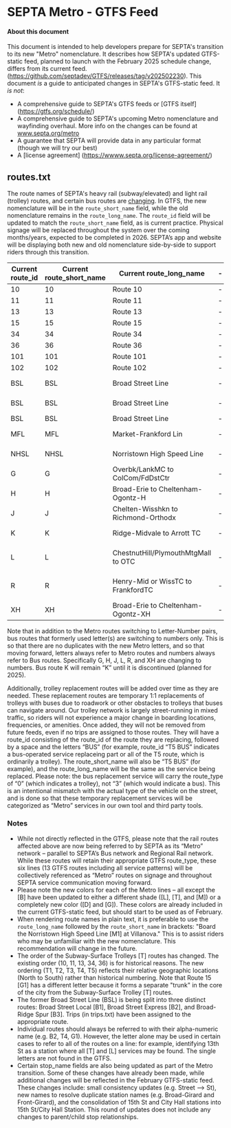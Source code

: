 # SEPTA Metro - GTFS Feed 

#### About this document   

This document is intended to help developers prepare for SEPTA's transition to its new "Metro" nomenclature. It describes how SEPTA's updated GTFS-static feed, planned to launch with the February 2025 schedule change, differs from its current feed. (https://github.com/septadev/GTFS/releases/tag/v202502230). This document *is* a guide to anticipated changes in SEPTA's GTFS-static feed. It *is not*: 

- A comprehensive guide to SEPTA's GTFS feeds or [GTFS itself] (https://gtfs.org/schedule/) 
- A comprehensive guide to SEPTA's upcoming Metro nomenclature and wayfinding overhaul. More info on the changes can be found at www.septa.org/metro 
- A guarantee that SEPTA will provide data in any particular format (though we will try our best) 
- A [license agreement] (https://wwww.septa.org/license-agreement/)  

## routes.txt 

The route names of SEPTA's heavy rail (subway/elevated) and light rail (trolley) routes, and certain bus routes are [changing](https://wwww.septa.org/metro/letters-colors-symbols/). In GTFS, the new nomenclature will be in the `route_short_name` field, while the old nomenclature remains in the `route_long_name`. The `route_id` field will be updated to match the `route_short_name` field, as is current practice. Physical signage will be replaced throughout the system over the coming months/years, expected to be completed in 2026. SEPTA’s app and website will be displaying both new and old nomenclature side-by-side to support riders through this transition. 

| Current route_id | Current route_short_name | Current route_long_name             | - | New route_id | New route_short_name | New route_long_name                 | 
| ---------------- | ------------------------ | ----------------------------------- | - | ------------ | -------------------- | ----------------------------------- |
| 10               | 10                       | Route 10                            | - | T1           | T1                   | Route 10                            |  
| 11               | 11                       | Route 11                            | - | T4           | T4                   | Route 11                            | 
| 13               | 13                       | Route 13                            | - | T3           | T3                   | Route 13                            | 
| 15               | 15                       | Route 15                            | - | G1           | G1                   | Route 15                            | 
| 34               | 34                       | Route 34                            | - | T2           | T2                   | Route 34                            | 
| 36               | 36                       | Route 36                            | - | T5           | T5                   | Route 36                            | 
| 101              | 101                      | Route 101                           | - | D1           | D1                   | Route 101                           |
| 102              | 102                      | Route 102                           | - | D2           | D2                   | Route 102                           |
| BSL              | BSL                      | Broad Street Line                   | - | B1           | B1                   | Broad Street Line Local             |
| BSL              | BSL                      | Broad Street Line                   | - | B2           | B2                   | Broad Street Line Express           |
| BSL              | BSL                      | Broad Street Line                   | - | B3           | B3                   | Broad-Ridge Spur                    |
| MFL              | MFL                      | Market-Frankford Lin                | - | L1           | L1                   | Market-Frankford Line               |
| NHSL             | NHSL                     | Norristown High Speed Line          | - | M1           | M1                   | Norristown High Speed Line Local             |
| G                | G                        | Overbk/LankMC to ColCom/FdDstCtr    | - | 63           | 63                   | G - Lanknau/Overbrk to ColCom/FdCtr |
| H                | H                        | Broad-Erie to Cheltenham-Ogontz-H   | - | 71           | 71                   | H - Broad-Erie to Cheltenham-Ogontz |
| J                | J                        | Chelten-Wisshkn to Richmond-Orthodx | - | 41           | 41                   | J - Cheltn-Wsshkn to Richmnd-Orthdx |
| K                | K                        | Ridge-Midvale to Arrott TC          | - | K            | K                    | Ridge-Midvale to Arrott TC          |
| L                | L                        | ChestnutHill/PlymouthMtgMall to OTC | - | 51           | 51                   | L - PlymthMtg/ChestntHl to Olney TC |
| R                | R                        | Henry-Mid or WissTC to FrankfordTC  | - | 82           | 82                   | R - Wissahckn TC/Henry-Midvl to FTC |
| XH               | XH                       | Broad-Erie to Cheltenham-Ogontz-XH  | - | 81           | 81                   | XH - Broad-Erie to Cheltenham-Ogntz |

Note that in addition to the Metro routes switching to Letter-Number pairs, bus routes that formerly used letter(s) are switching to numbers only. This is so that there are no duplicates with the new Metro letters, and so that moving forward, letters always refer to Metro routes and numbers always refer to Bus routes. Specifically G, H, J, L, R, and XH are changing to numbers. Bus route K will remain “K” until it is discontinued (planned for 2025). 

Additionally, trolley replacement routes will be added over time as they are needed. These replacement routes are temporary 1:1 replacements of trolleys with buses due to roadwork or other obstacles to trolleys that buses can navigate around. Our trolley network is largely street-running in mixed traffic, so riders will not experience a major change in boarding locations, frequencies, or amenities. Once added, they will not be removed from future feeds, even if no trips are assigned to those routes. They will have a route_id consisting of the route_id of the route they are replacing, followed by a space and the letters “BUS” (for example, route_id “T5 BUS” indicates a bus-operated service replaceing part or all of the T5 route, which is ordinarily a trolley). The route_short_name will also be “T5 BUS” (for example), and the route_long_name will be the same as the service being replaced. Please note: the bus replacement service will carry the route_type of “0” (which indicates a trolley), not “3” (which would indicate a bus). This is an intentional mismatch with the actual type of the vehicle on the street, and is done so that these temporary replacement services will be categorized as “Metro” services in our own tool and third party tools. 

### Notes 

- While not directly reflected in the GTFS, please note that the rail routes affected above are now being referred to by SEPTA as its “Metro” network – parallel to SEPTA’s Bus network and Regional Rail network. While these routes will retain their appropriate GTFS route_type, these six lines (13 GTFS routes including all service patterns) will be collectively referenced as “Metro” routes on signage and throughout SEPTA service communication moving forward.  
- Please note the new colors for each of the Metro lines – all except the [B] have been updated to either a different shade ([L], [T], and [M]) or a completely new color ([D] and [G]). These colors are already included in the current GTFS-static feed, but should start to be used as of February.  
- When rendering route names in plain text, it is preferable to use the `route_long_name` followed by the `route_short_name` in brackets: "Board the Norristown High Speed Line [M1] at Villanova." This is to assist riders who may be unfamiliar with the new nomenclature. This recommendation will change in the future. 
- The order of the Subway-Surface Trolleys [T] routes has changed. The existing order (10, 11, 13, 34, 36) is for historical reasons. The new ordering (T1, T2, T3, T4, T5) reflects their relative geographic locations (North to South) rather than historical numbering. Note that Route 15 [G1] has a different letter because it forms a separate "trunk" in the core of the city from the Subway-Surface Trolley [T] routes. 
- The former Broad Street Line (BSL) is being split into three distinct routes: Broad Street Local [B1], Broad Street Express [B2], and Broad-Ridge Spur [B3]. Trips (in trips.txt) have been assigned to the appropriate route. 
- Individual routes should always be referred to with their alpha-numeric name (e.g. B2, T4, G1). However, the letter alone may be used in certain cases to refer to all of the routes on a line: for example, identifying 13th St as a station where all [T] and [L] services may be found. The single letters are not found in the GTFS.  
- Certain stop_name fields are also being updated as part of the Metro transition. Some of these changes have already been made, while additional changes will be reflected in the February GTFS-static feed. These changes include: small consistency updates (e.g. Street --> St), new names to resolve duplicate station names (e.g. Broad-Girard and Front-Girard), and the consolidation of 15th St and City Hall stations into 15th St/City Hall Station. This round of updates does not include any changes to parent/child stop relationships.  
